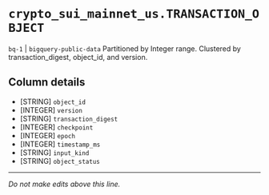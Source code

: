 # `crypto_sui_mainnet_us.TRANSACTION_OBJECT`
`bq-1` | `bigquery-public-data`
Partitioned by Integer range. Clustered by transaction_digest, object_id, and version.

## Column details
* [STRING]    `object_id`
* [INTEGER]   `version`
* [STRING]    `transaction_digest`
* [INTEGER]   `checkpoint`
* [INTEGER]   `epoch`
* [INTEGER]   `timestamp_ms`
* [STRING]    `input_kind`
* [STRING]    `object_status`

-------------------------------------------------------------------------------
*Do not make edits above this line.*
